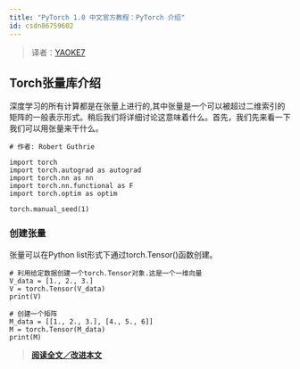 ```yaml
---
title: "PyTorch 1.0 中文官方教程：PyTorch 介绍"
id: csdn86759602
---
```


> 译者：[YAOKE7](https://github.com/YAOKE7)

## Torch张量库介绍

深度学习的所有计算都是在张量上进行的,其中张量是一个可以被超过二维索引的矩阵的一般表示形式。稍后我们将详细讨论这意味着什么。首先，我们先来看一下我们可以用张量来干什么。

```
# 作者: Robert Guthrie

import torch
import torch.autograd as autograd
import torch.nn as nn
import torch.nn.functional as F
import torch.optim as optim

torch.manual_seed(1) 
```

### 创建张量

张量可以在Python list形式下通过torch.Tensor()函数创建。

```
# 利用给定数据创建一个torch.Tensor对象.这是一个一维向量
V_data = [1., 2., 3.]
V = torch.Tensor(V_data)
print(V)

# 创建一个矩阵
M_data = [[1., 2., 3.], [4., 5., 6]]
M = torch.Tensor(M_data)
print(M) 
```

> [**阅读全文／改进本文**](https://github.com/apachecn/pytorch-doc-zh/blob/master/docs/1.0/nlp_pytorch_tutorial.md)
